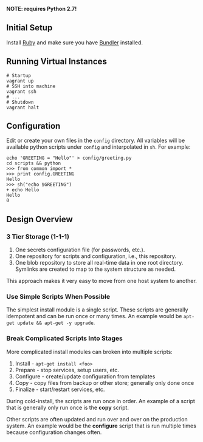 **NOTE: requires Python 2.7!**

## Initial Setup

Install [Ruby](http://www.ruby-lang.org/en/) and make sure you have
[Bundler](http://gembundler.com/) installed.

## Running Virtual Instances

    # Startup
    vagrant up
    # SSH into machine
    vagrant ssh
    # ...
    # Shutdown
    vagrant halt

## Configuration

Edit or create your own files in the `config` directory. All variables will be
available python scripts under `config` and interpolated in `sh`. For example:

    echo 'GREETING = "Hello"' > config/greeting.py
    cd scripts && python
    >>> from common import *
    >>> print config.GREETING
    Hello
    >>> sh("echo $GREETING")
    + echo Hello
    Hello
    0

## Design Overview

### 3 Tier Storage (1-1-1)

1. One secrets configuration file (for passwords, etc.).
2. One repository for scripts and configuration, i.e., this repository.
3. One blob repository to store all real-time data in one root directory.
   Symlinks are created to map to the system structure as needed.

This approach makes it very easy to move from one host system to another.

### Use Simple Scripts When Possible

The simplest install module is a single script. These scripts are generally
idempotent and can be run once or many times. An example would be
`apt-get update && apt-get -y upgrade`.

### Break Complicated Scripts Into Stages

More complicated install modules can broken into multiple scripts:

1. Install   - `apt-get install <foo>`
2. Prepare   - stop services, setup users, etc.
3. Configure - create/update configuration from templates
4. Copy      - copy files from backup or other store; generally only done once
5. Finalize  - start/restart services, etc.

During cold-install, the scripts are run once in order. An example of a script
that is generally only run once is the **copy** script.

Other scripts are often updated and run over and over on the production system.
An example would be the **configure** script that is run multiple times because
configuration changes often.
